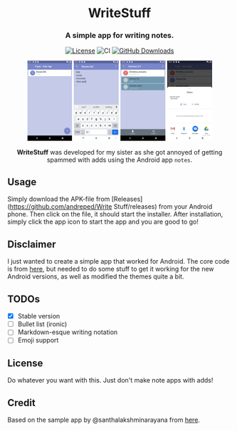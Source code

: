 <div align="center">
<h1 align="center">WriteStuff</h1>
<h3 align="center">A simple app for writing notes.</h3>

[![License](https://img.shields.io/badge/License-MIT-green.svg)](https://opensource.org/licenses/MIT)
![CI](https://github.com/andreped/WriteStuff/workflows/Build%20APK/badge.svg?branch=master&event=push)
[![GitHub Downloads](https://img.shields.io/github/downloads/SINTEFMedtek/FAST-Pathology/total?label=GitHub%20downloads&logo=github)](https://github.com/SINTEFMedtek/FAST-Pathology/releases)

<p align="center" width="100%">
<img src="assets/home.png" width="20%"> <img src="assets/edit.png" width="20%"> <img src="assets/select.png" width="20%"> <img src="assets/share.png" width="20%">
</p>
 
**WriteStuff** was developed for my sister as she got annoyed of getting spammed with adds using the Android app `notes`.

</div>

## Usage
Simply download the APK-file from [Releases](https://github.com/andreped/Write Stuff/releases) from your Android phone. Then click on the file, it should start the installer. After installation, simply click the app icon to start the app and you are good to go!

## Disclaimer
I just wanted to create a simple app that worked for Android. The core code is from [here](https://github.com/santhalakshminarayana/zehero-note), but needed to do some stuff to get it working for the new Android versions, as well as modified the themes quite a bit.

## TODOs
- [x] Stable version
- [ ] Bullet list (ironic)
- [ ] Markdown-esque writing notation
- [ ] Emoji support

## License
Do whatever you want with this. Just don't make note apps with adds!

## Credit
Based on the sample app by @santhalakshminarayana from [here](https://github.com/santhalakshminarayana/zehero-note).
